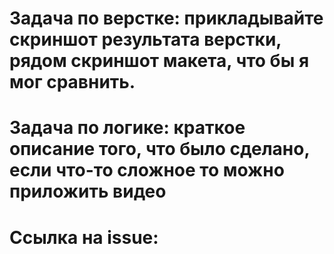 # Задача по верстке: прикладывайте скриншот результата верстки, рядом скриншот макета, что бы я мог сравнить.

# Задача по логике: краткое описание того, что было сделано, если что-то сложное то можно приложить видео

# Ссылка на issue:
